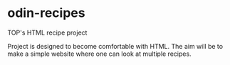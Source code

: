 # odin-recipes
TOP's HTML recipe project

Project is designed to become comfortable with HTML. The aim will be to make a simple website where one can look at multiple recipes. 
